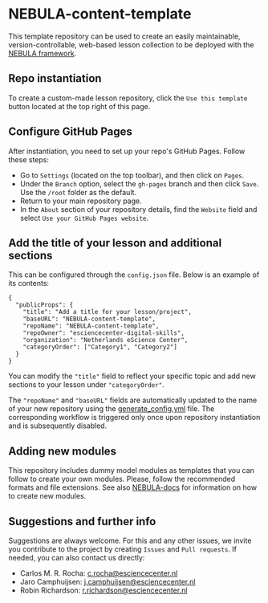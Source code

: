 # NEBULA-content-template
This template repository can be used to create an easily maintainable, version-controllable, web-based lesson collection to be deployed with the [NEBULA framework](https://github.com/esciencecenter-digital-skills/NEBULA).

## Repo instantiation
To create a custom-made lesson repository, click the `Use this template` button located at the top right of this page.

## Configure GitHub Pages
After instantiation, you need to set up your repo's GitHub Pages. Follow these steps:
- Go to `Settings` (located on the top toolbar), and then click on `Pages`.
- Under the `Branch` option, select the `gh-pages` branch and then click `Save`. Use the `/root` folder as the default.
- Return to your main repository page.
- In the `About` section of your repository details, find the `Website` field and select `Use your GitHub Pages website`.

## Add the title of your lesson and additional sections
This can be configured through the `config.json` file. Below is an example of its contents:
```
{
  "publicProps": {
    "title": "Add a title for your lesson/project",
    "baseURL": "NEBULA-content-template",
    "repoName": "NEBULA-content-template",
    "repoOwner": "esciencecenter-digital-skills",
    "organization": "Netherlands eScience Center",
    "categoryOrder": ["Category1", "Category2"]
  }
}
```
You can modify the `"title"` field to reflect your specific topic and add new sections to your lesson under `"categoryOrder"`.

The `"repoName"` and `"baseURL"` fields are automatically updated to the name of your new repository using the [generate_config.yml](https://github.com/esciencecenter-digital-skills/NEBULA-content-template/blob/main/.github/workflows/generate_config.yml) file. The corresponding workflow is triggered only once upon repository instantiation and is subsequently disabled.

## Adding new modules
This repository includes dummy model modules as templates that you can follow to create your own modules. Please, follow the recommended formats and file extensions.
See also [NEBULA-docs](https://github.com/esciencecenter-digital-skills/NEBULA-docs) for information on how to create new modules.

## Suggestions and further info
Suggestions are always welcome.
For this and any other issues, we invite you contribute to the project by creating `Issues` and `Pull requests`.
If needed, you can also contact us directly:
- Carlos M. R. Rocha: c.rocha@esciencecenter.nl
- Jaro Camphuijsen: j.camphuijsen@esciencecenter.nl
- Robin Richardson: r.richardson@esciencecenter.nl


